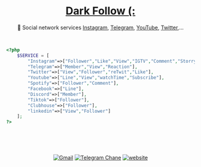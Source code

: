 <div align="center">
    <h1><a href="https://darkfollow.ir/" target="_blanck">Dark Follow (:</a></h1>
    <p>📢 Social network services <a href="https://instagram.com">Instagram</a>, <a href="https://telegram.org">Telegram</a>, <a href="https://youtube.com">YouTube</a>, <a href="https://twitter.com">Twitter</a>,... </p> 
</div>

<br>

```php
<?php
    $SERVICE = [
        "Instagram"=>["Follower","Like","View","IGTV","Comment","Storry","Live","Reels"],
        "Telegram"=>["Member","View","Reaction"],
        "Twitter"=>["View","Follower","reTwit","Like"],
        "Youtube"=>["Line","View","watchTime","Subscribe"],
        "Spotify"=>["Follower","Comment"],
        "Facebook"=>["Line"],
        "Discord"=>["Member"],
        "Tiktok"=>["Follower"],
        "Clubhouse"=>["Follower"],
        "linkedin"=>["View","Follower"]
    ];
?>
```

<br><br><br>
    
<div align="center">
    <a href="mailto:info@darkfollow.ir" title="Gmail"><img alt="Gmail" src="https://img.shields.io/badge/-Email-252932?style=flat"></a>
    <a href="https://t.me/darkfollowpanel" title="Telegram"><img alt="Telegram Chane" src="https://img.shields.io/badge/-Telegram-252932?style=flat"></a>
    <a href="https://darkfollow.ir" title="darkfollow"><img alt="website" src="https://img.shields.io/badge/-Website-252932?style=flat"></a>
</div>
